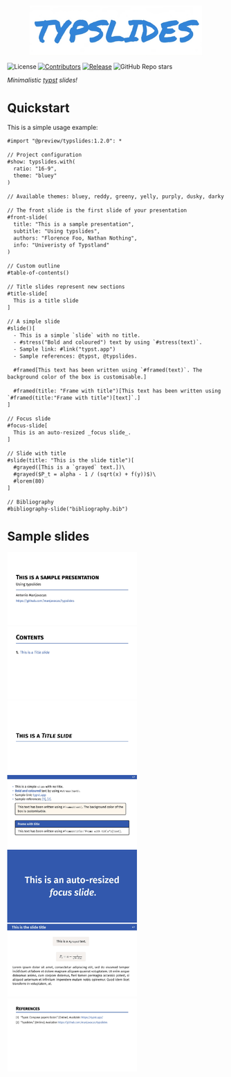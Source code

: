 <p align="center">
    <img src="img/logo.png" alt="logo" width="400"/>
</p>

![License](https://img.shields.io/badge/license-GPLv3-blue)
[![Contributors](https://badgen.net/github/contributors/manjavacas/typslides)]()
[![Release](https://badgen.net/github/release/manjavacas/typslides)]()
![GitHub Repo stars](https://img.shields.io/github/stars/manjavacas/typslides)

_Minimalistic [typst](https://typst.app/) slides!_

# Quickstart

This is a simple usage example:

```typst
#import "@preview/typslides:1.2.0": *

// Project configuration
#show: typslides.with(
  ratio: "16-9",
  theme: "bluey"
)

// Available themes: bluey, reddy, greeny, yelly, purply, dusky, darky

// The front slide is the first slide of your presentation
#front-slide(
  title: "This is a sample presentation",
  subtitle: "Using typslides",
  authors: "Florence Foo, Nathan Nothing",
  info: "Univeristy of Typstland"
)

// Custom outline
#table-of-contents()

// Title slides represent new sections
#title-slide[
  This is a title slide
]

// A simple slide
#slide()[
  - This is a simple `slide` with no title.
  - #stress("Bold and coloured") text by using `#stress(text)`.
  - Sample link: #link("typst.app")
  - Sample references: @typst, @typslides.

  #framed[This text has been written using `#framed(text)`. The background color of the box is customisable.]

  #framed(title: "Frame with title")[This text has been written using `#framed(title:"Frame with title")[text]`.]
]

// Focus slide
#focus-slide[
  This is an auto-resized _focus slide_.
]

// Slide with title
#slide(title: "This is the slide title")[
  #grayed([This is a `grayed` text.])\
  #grayed($P_t = alpha - 1 / (sqrt(x) + f(y))$)\
  #lorem(80)
]

// Bibliography
#bibliography-slide("bibliography.bib")
```

# Sample slides

<kbd><img src="img/slide-1.jpg" width="300"></kbd> <kbd><img src="img/slide-2.jpg" width="300"></kbd> <kbd><img src="img/slide-3.jpg" width="300"></kbd> <kbd><img src="img/slide-4.jpg" width="300"></kbd> <kbd><img src="img/slide-5.jpg" width="300"></kbd> <kbd><img src="img/slide-6.jpg" width="300"></kbd> <kbd><img src="img/slide-7.jpg" width="300"></kbd>